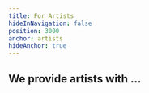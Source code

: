 ```yaml
---
title: For Artists
hideInNavigation: false
position: 3000
anchor: artists
hideAnchor: true
---
```


## We provide artists with ...
